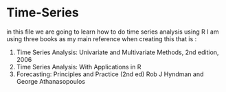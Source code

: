 # Time-Series
in this file we are going to learn how to do time series analysis using R
I am using three books as my main reference when creating this that is : <br />
1. Time Series Analysis: Univariate and Multivariate Methods, 2nd edition, 2006 <br />
2. Time Series Analysis: With Applications in R <br />
3. Forecasting: Principles and Practice (2nd ed) Rob J Hyndman and George Athanasopoulos <br />
